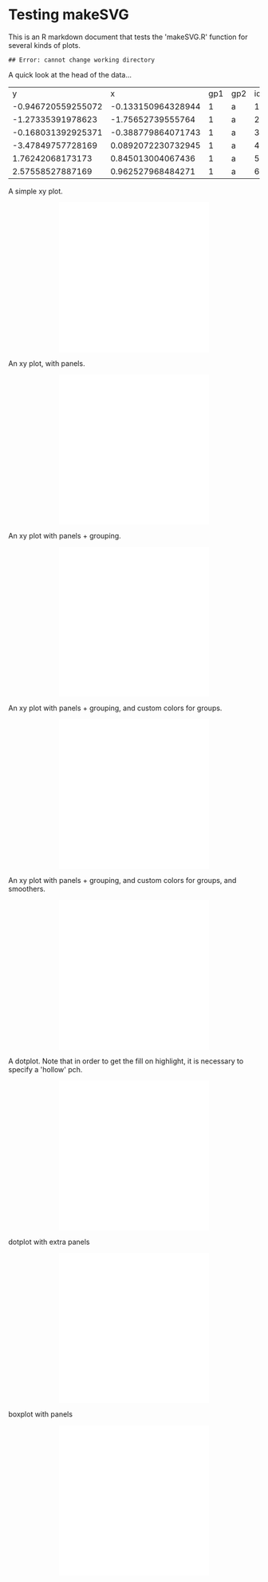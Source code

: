 Testing makeSVG
========================================================

This is an R markdown document that tests the 'makeSVG.R' function for several kinds of plots.


```
## Error: cannot change working directory
```

<p>A quick look at the head of the data...</p><table ><tr><td>y</td><td>x</td><td>gp1</td><td>gp2</td><td>id</td></tr><tr><td>-0.946720559255072</td><td>-0.133150964328944</td><td>1</td><td>a</td><td>1</td></tr><tr><td>-1.27335391978623</td><td>-1.75652739555764</td><td>1</td><td>a</td><td>2</td></tr><tr><td>-0.168031392925371</td><td>-0.388779864071743</td><td>1</td><td>a</td><td>3</td></tr><tr><td>-3.47849757728169</td><td>0.0892072230732945</td><td>1</td><td>a</td><td>4</td></tr><tr><td>1.76242068173173</td><td>0.845013004067436</td><td>1</td><td>a</td><td>5</td></tr><tr><td>2.57558527887169</td><td>0.962527968484271</td><td>1</td><td>a</td><td>6</td></tr></table> 
<p>A simple xy plot.</p><div align='center'>
<embed src="simple_xy_plot.svg" width=300 height=300 type="image/svg+xml" />
</div>
<p>An xy plot, with panels.</p><div align='center'>
<embed src="xy_plot_with_panels.svg" width=300 height=300 type="image/svg+xml" />
</div>
<p>An xy plot with panels + grouping.</p><div align='center'>
<embed src="xy_plot_with_panels_and_groups.svg" width=300 height=300 type="image/svg+xml" />
</div>
<p>An xy plot with panels + grouping, and custom colors for groups.</p><div align='center'>
<embed src="xy_plot_with_panels_and_groups_color.svg" width=300 height=300 type="image/svg+xml" />
</div>
<p>An xy plot with panels + grouping, and custom colors for groups, and smoothers.</p><div align='center'>
<embed src="xy_plot_with_panels_and_groups_color_loess.svg" width=300 height=300 type="image/svg+xml" />
</div>
<p>A dotplot. Note that in order to get the fill on highlight, it is necessary to specify a 'hollow' pch.</p><div align='center'>
<embed src="dotplot.svg" width=300 height=300 type="image/svg+xml" />
</div>
<p>dotplot with extra panels</p><div align='center'>
<embed src="dotplot_with_panels.svg" width=300 height=300 type="image/svg+xml" />
</div>
<p>boxplot with panels</p><div align='center'>
<embed src="bwplot_with_panels.svg" width=300 height=300 type="image/svg+xml" />
</div>

